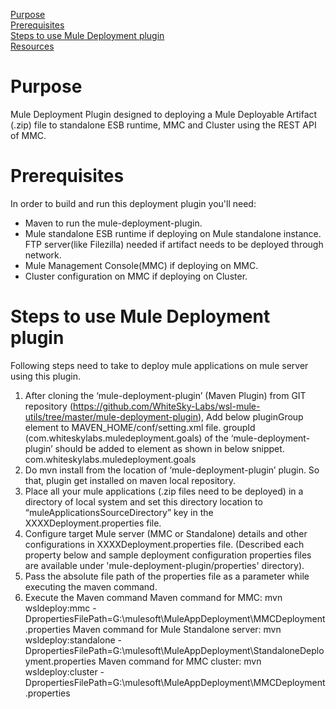 [Purpose](#purpose)  
[Prerequisites](#prerequisites)  
[Steps to use Mule Deployment plugin](#steps-to-use-Mule-Deployment-plugin)  
[Resources](#resources)

Purpose
=======

Mule Deployment Plugin designed to deploying a Mule Deployable Artifact (.zip) file to standalone ESB runtime, MMC and Cluster using the REST API of MMC.

Prerequisites
=============

In order to build and run this deployment plugin you'll need:  

* Maven to run the mule-deployment-plugin.
* Mule standalone ESB runtime if deploying on Mule standalone instance. FTP server(like Filezilla) needed if artifact needs to be deployed through network.
* Mule Management Console(MMC) if deploying on MMC.
* Cluster configuration on MMC if deploying on Cluster.

Steps to use Mule Deployment plugin
===================================

Following steps need to take to deploy mule applications on mule server using this plugin.
1. After cloning the ‘mule-deployment-plugin’ (Maven Plugin) from GIT repository (https://github.com/WhiteSky-Labs/wsl-mule-utils/tree/master/mule-deployment-plugin), Add below pluginGroup element to MAVEN_HOME/conf/setting.xml file. groupId (com.whiteskylabs.muledeployment.goals) of the ‘mule-deployment-plugin’ should be added to <pluginGroup> element as shown in below snippet. 
                 <pluginGroups>
                         <pluginGroup>com.whiteskylabs.muledeployment.goals</pluginGroup>
                 </pluginGroups>
2. Do mvn install from the location of ‘mule-deployment-plugin’ plugin. So that, plugin get installed on maven local repository.
3. Place all your mule applications (.zip files need to be deployed) in a directory of local system and set this directory location to “muleApplicationsSourceDirectory” key in the XXXXDeployment.properties file.
4. Configure target Mule server (MMC or Standalone) details and other configurations in XXXXDeployment.properties file. (Described each property below and sample deployment configuration properties files are available under 'mule-deployment-plugin/properties' directory). 
5. Pass the absolute file path of the properties file as a parameter while executing the maven command.
6. Execute the Maven command
          Maven command for MMC:       mvn wsldeploy:mmc -DpropertiesFilePath=G:\mulesoft\MuleAppDeployment\MMCDeployment.properties
          Maven command for Mule Standalone server:  mvn wsldeploy:standalone -DpropertiesFilePath=G:\mulesoft\MuleAppDeployment\StandaloneDeployment.properties
          Maven command for MMC cluster:  mvn wsldeploy:cluster -DpropertiesFilePath=G:\mulesoft\MuleAppDeployment\MMCDeployment.properties